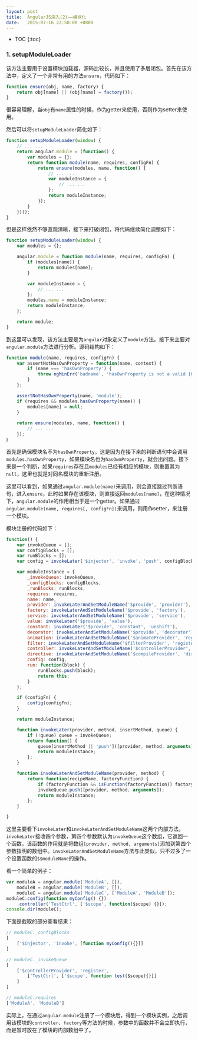 ```yaml
---
layout: post
title:  AngularJS深入(2)——模块化
date:   2015-07-16 22:50:00 +0800
---
```


* TOC
{:toc}

### 1. setupModuleLoader

该方法主要用于设置模块加载器，源码比较长，并且使用了多层闭包。首先在该方法中，定义了一个非常有用的方法`ensure`，代码如下：

```javascript
function ensure(obj, name, factory) {
	return obj[name] || (obj[name] = factory());
}
```

很容易理解，当`obj`有`name`属性的时候，作为getter来使用，否则作为setter来使用。

然后可以将`setupModuleLoader`简化如下：

```javascript
function setupModuleLoader(window) {
	// ... ...
	return angular.module = (function() {
		var modules = {};
		return function module(name, requires, configFn) {
			return ensure(modules, name, function() {
				// ... ...
				var moduleInstance = {
					// ... ...
				};
				return moduleInstance;
			});
		}
	})();
}
```

但是这样依然不够直观清晰，接下来打破闭包，将代码继续简化调整如下：

```javascript
function setupModuleLoader(window) {
	var modules = {};

	angular.module = function module(name, requires, configFn) {
		if (modules[name]) {
			return modules[name];
		}

		var moduleInstance = {
			// ... ...
		};
		modules.name = moduleInstance;
		return moduleInstance;
	};

	return module;
}
```

到这里可以发现，该方法主要是为`angular`对象定义了`module`方法。接下来主要对`angular.module`方法进行分析。源码结构如下：

```javascript
function module(name, requires, configFn) {
	var assertNotHasOwnProperty = function(name, context) {
		if (name === 'hasOwnProperty') {
			throw ngMinErr('badname', 'hasOwnProperty is not a valid {0} name', context);
		}
	};

	assertNotHasOwnProperty(name, 'module');
	if (requires && modules.hasOwnProperty(name)) {
		modules[name] = null;
	}
	
	return ensure(modules, name, function() {
		// ... ...
	});
｝
```

首先是确保模块名不为`hasOwnProperty`，这是因为在接下来的判断语句中会调用`modules.hasOwnProperty`，如果模块名也为`hasOwnProperty`，就会出问题。接下来是一个判断，如果`requires`存在且`modules`已经有相应的模块，则重置其为`null`，这里也就是对同名模块的重新注册。

这里可以看到，如果通过`angular.module(name)`来调用，则会直接跳过判断语句，进入`ensure`，此时如果存在该模块，则直接返回`modules[name]`，在这种情况下，`angular.module`的作用相当于是一个getter。如果通过`angular.module(name, requires[, configFn])`来调用，则用作setter，来注册一个模块。

模块注册的代码如下：

```javascript
function() {
    var invokeQueue = [];
    var configBlocks = [];
    var runBlocks = [];
    var config = invokeLater('$injector', 'invoke', 'push', configBlocks);

    var moduleInstance = {
        _invokeQueue: invokeQueue,
        _configBlocks: configBlocks,
        _runBlocks: runBlocks,
        requires: requires,
        name: name,
        provider: invokeLaterAndSetModuleName('$provide', 'provider'),
        factory: invokeLaterAndSetModuleName('$provide', 'factory'),
        service: invokeLaterAndSetModuleName('$provide', 'service'),
        value: invokeLater('$provide', 'value'),
        constant: invokeLater('$provide', 'constant', 'unshift'),
        decorator: invokeLaterAndSetModuleName('$provide', 'decorator'),
        animation: invokeLaterAndSetModuleName('$animateProvider', 'register'),
        filter: invokeLaterAndSetModuleName('$filterProvider', 'register'),
        controller: invokeLaterAndSetModuleName('$controllerProvider', 'register'),
        directive: invokeLaterAndSetModuleName('$compileProvider', 'directive'),
        config: config,
        run: function(block) {
            runBlocks.push(block);
            return this;
        }
    };

    if (configFn) {
        config(configFn);
    }

    return moduleInstance;

    function invokeLater(provider, method, insertMethod, queue) {
        if (!queue) queue = invokeQueue;
        return function() {
            queue[insertMethod || 'push']([provider, method, arguments]);
            return moduleInstance;
        };
    }

    function invokeLaterAndSetModuleName(provider, method) {
        return function(recipeName, factoryFunction) {
            if (factoryFunction && isFunction(factoryFunction)) factoryFunction.$$moduleName = name;
            invokeQueue.push([provider, method, arguments]);
            return moduleInstance;
        };
    }

}
```

这里主要看下`invokeLater`和`invokeLaterAndSetModuleName`这两个内部方法。`invokeLater`接收四个参数，第四个参数默认为`invokeQueue`这个数组，它返回一个函数，该函数的作用就是将数组`[provider, method, arguments]`添加到第四个参数指明的数组中。`invokeLaterAndSetModuleName`方法与此类似，只不过多了一个设置函数的`$$moduleName`的操作。

看一个简单的例子：

```javascript
var moduleA = angular.module('ModuleA', []),
    moduleB = angular.module('ModuleB', []),
    moduleC = angular.module('ModuleC', ['ModuleA', 'ModuleB']);
moduleC.config(function myConfig() {})
    .controller('TestCtrl', ['$scope', function($scope) {}]);
console.dir(moduleC);
```

下面是截取的部分查看结果：

```javascript
// moduleC._configBlocks
[
    ['$injector', 'invoke', [function myConfig(){}]]
]

// moduleC._invokeQueue
[
    ['$controllerProvider', 'register',
        ['TestCtrl', ['$scope', function test($scope){}]]
    ]
]

// moduleC.requires
['ModuleA', 'ModuleB']
```

实际上，在通过`angular.module`注册了一个模块后，得到一个模块实例，之后调用该模块的`controller`、`factory`等方法的时候，参数中的函数并不会立即执行，而是暂时放在了模块的内部数组中了。